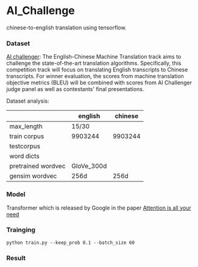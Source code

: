 # AI_Challenge
chinese-to-english translation using tensorflow.

### Dataset
[AI challenger](https://challenger.ai/competition/translation): The English-Chinese Machine Translation track aims to challenge the state-of-the-art translation algorithms. Specifically, this competition track will focus on translating English transcripts to Chinese transcripts. For winner evaluation, the scores from machine translation objective metrics (BLEU) will be combined with scores from AI Challenger judge panel as well as contestants' final presentations.

Dataset analysis:  

||english|chinese|
|---|---|---|
|max_length|15/30||
|train corpus|9903244|9903244|
|testcorpus|||
|word dicts|||
|pretrained wordvec|GloVe_300d||
|gensim wordvec|256d|256d|

### Model
Transformer which is released by Google in the paper [Attention is all your need](https://arxiv.org/abs/1706.03762)  

### Trainging
```
python train.py --keep_prob 0.1 --batch_size 60
```

### Result
